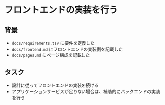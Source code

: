 # フロントエンドの実装を行う

## 背景

- `docs/requirements.tsv` に要件を定義した
- `docs/frontend.md` にフロントエンドの実装例を記載した
- `docs/pages.md` にページ構成を記載した

## タスク

- 設計に従ってフロントエンドの実装を続ける
- アプリケーションサービスが足りない場合は、補助的にバックエンドの実装を行う
